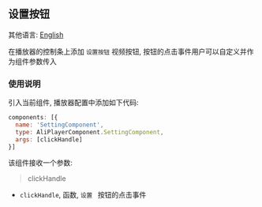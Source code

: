 ## 设置按钮

其他语言: [English](https://github.com/aliyunvideo/AliyunPlayer_Web/blob/master/customComponents/src/components/playerNextComponent/README.md)

在播放器的控制条上添加 `设置按钮` 视频按钮, 按钮的点击事件用户可以自定义并作为组件参数传入

### 使用说明

引入当前组件, 播放器配置中添加如下代码:

```js
components: [{
  name: 'SettingComponent',
  type: AliPlayerComponent.SettingComponent,
  args: [clickHandle]
}]
```

该组件接收一个参数:

> clickHandle

- `clickHandle`, 函数, `设置 ` 按钮的点击事件
